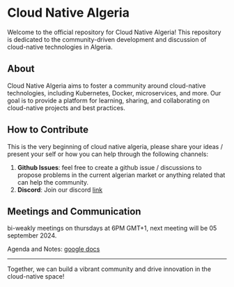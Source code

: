 # Cloud Native Algeria

Welcome to the official repository for Cloud Native Algeria! This repository is dedicated to the community-driven development and discussion of cloud-native technologies in Algeria.

## About

Cloud Native Algeria aims to foster a community around cloud-native technologies, including Kubernetes, Docker, microservices, and more. Our goal is to provide a platform for learning, sharing, and collaborating on cloud-native projects and best practices.

## How to Contribute

This is the very beginning of cloud native algeria, please share your ideas / present your self or how you can help through the following channels:
1. **Github Issues**: feel free to create a github issue / discussions to propose problems in the current algerian market or anything related that can help the community.
2. **Discord**: Join our discord [link](https://discord.gg/EdGDb55W)

## Meetings and Communication
bi-weakly meetings on thursdays at 6PM GMT+1, next meeting will be 05 september 2024.

Agenda and Notes: [google docs](https://docs.google.com/document/d/1VZFX2m3Es9DlmU4f62HBba5uhHCRxKUjiLEImKt0wmo/edit#heading=h.z3lcj4oxqu4)

---

Together, we can build a vibrant community and drive innovation in the cloud-native space!
